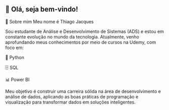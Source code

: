 ## 👋 Olá, seja bem-vindo!
🚀 Sobre mim
Meu nome é Thiago Jacques

Sou estudante de Análise e Desenvolvimento de Sistemas (ADS) e estou em constante evolução no mundo da tecnologia.
Atualmente, venho aprofundando meus conhecimentos por meio de cursos na Udemy, com foco em:

🐍 Python

🗄️ SQL

📊 Power BI

Meu objetivo é construir uma carreira sólida na área de desenvolvimento e análise de dados, aplicando as boas práticas de programação e visualização para transformar dados em soluções inteligentes.


<!--
**tjacques09-afk/tjacques09-afk** is a ✨ _special_ ✨ repository because its `README.md` (this file) appears on your GitHub profile.

Here are some ideas to get you started:

- 🔭 I’m currently working on ...
- 🌱 I’m currently learning ...
- 👯 I’m looking to collaborate on ...
- 🤔 I’m looking for help with ...
- 💬 Ask me about ...
- 📫 How to reach me: ...
- 😄 Pronouns: ...
- ⚡ Fun fact: ...
-->
